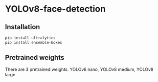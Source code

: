 # YOLOv8-face-detection
## Installation
```bash
pip install ultralytics
pip install ensemble-boxes
```

## Pretrained weights
There are 3 pretrained weights. YOLOv8 nano, YOLOv8 medium, YOLOv8 large

